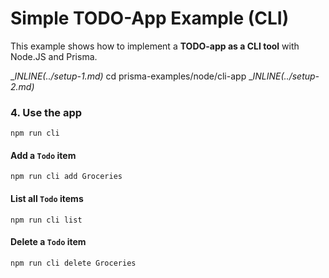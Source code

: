 # Simple TODO-App Example (CLI)

This example shows how to implement a **TODO-app as a CLI tool** with Node.JS and Prisma.

__INLINE(../_setup-1.md)__
cd prisma-examples/node/cli-app
__INLINE(../_setup-2.md)__

### 4. Use the app

```
npm run cli
```

#### Add a `Todo` item

```
npm run cli add Groceries
```

#### List all `Todo` items

```
npm run cli list
```

#### Delete a `Todo` item

```
npm run cli delete Groceries
```
